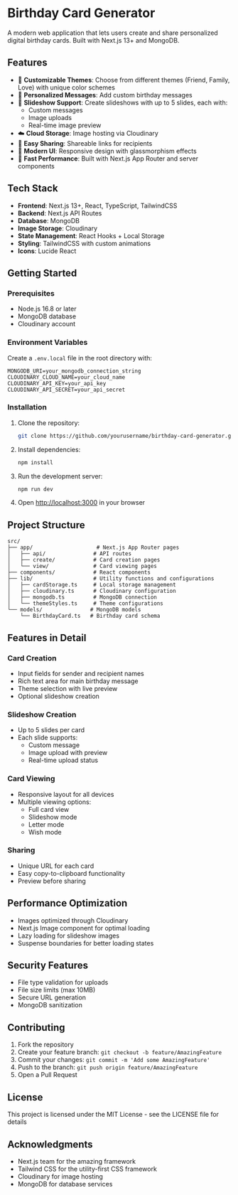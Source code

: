 # Birthday Card Generator

A modern web application that lets users create and share personalized digital birthday cards. Built with Next.js 13+ and MongoDB.

## Features

- 🎨 **Customizable Themes**: Choose from different themes (Friend, Family, Love) with unique color schemes
- 📝 **Personalized Messages**: Add custom birthday messages
- 🎵 **Slideshow Support**: Create slideshows with up to 5 slides, each with:
  - Custom messages
  - Image uploads
  - Real-time image preview
- ☁️ **Cloud Storage**: Image hosting via Cloudinary
- 🔗 **Easy Sharing**: Shareable links for recipients
- 💫 **Modern UI**: Responsive design with glassmorphism effects
- 🚀 **Fast Performance**: Built with Next.js App Router and server components

## Tech Stack

- **Frontend**: Next.js 13+, React, TypeScript, TailwindCSS
- **Backend**: Next.js API Routes
- **Database**: MongoDB
- **Image Storage**: Cloudinary
- **State Management**: React Hooks + Local Storage
- **Styling**: TailwindCSS with custom animations
- **Icons**: Lucide React

## Getting Started

### Prerequisites

- Node.js 16.8 or later
- MongoDB database
- Cloudinary account

### Environment Variables

Create a `.env.local` file in the root directory with:

```env
MONGODB_URI=your_mongodb_connection_string
CLOUDINARY_CLOUD_NAME=your_cloud_name
CLOUDINARY_API_KEY=your_api_key
CLOUDINARY_API_SECRET=your_api_secret
```

### Installation

1. Clone the repository:

   ```bash
   git clone https://github.com/yourusername/birthday-card-generator.git
   ```

2. Install dependencies:

   ```bash
   npm install
   ```

3. Run the development server:

   ```bash
   npm run dev
   ```

4. Open [http://localhost:3000](http://localhost:3000) in your browser

## Project Structure

```
src/
├── app/                    # Next.js App Router pages
│   ├── api/               # API routes
│   ├── create/            # Card creation pages
│   └── view/              # Card viewing pages
├── components/            # React components
├── lib/                   # Utility functions and configurations
│   ├── cardStorage.ts     # Local storage management
│   ├── cloudinary.ts      # Cloudinary configuration
│   ├── mongodb.ts         # MongoDB connection
│   └── themeStyles.ts     # Theme configurations
└── models/               # MongoDB models
    └── BirthdayCard.ts   # Birthday card schema
```

## Features in Detail

### Card Creation

- Input fields for sender and recipient names
- Rich text area for main birthday message
- Theme selection with live preview
- Optional slideshow creation

### Slideshow Creation

- Up to 5 slides per card
- Each slide supports:
  - Custom message
  - Image upload with preview
  - Real-time upload status

### Card Viewing

- Responsive layout for all devices
- Multiple viewing options:
  - Full card view
  - Slideshow mode
  - Letter mode
  - Wish mode

### Sharing

- Unique URL for each card
- Easy copy-to-clipboard functionality
- Preview before sharing

## Performance Optimization

- Images optimized through Cloudinary
- Next.js Image component for optimal loading
- Lazy loading for slideshow images
- Suspense boundaries for better loading states

## Security Features

- File type validation for uploads
- File size limits (max 10MB)
- Secure URL generation
- MongoDB sanitization

## Contributing

1. Fork the repository
2. Create your feature branch: `git checkout -b feature/AmazingFeature`
3. Commit your changes: `git commit -m 'Add some AmazingFeature'`
4. Push to the branch: `git push origin feature/AmazingFeature`
5. Open a Pull Request

## License

This project is licensed under the MIT License - see the LICENSE file for details

## Acknowledgments

- Next.js team for the amazing framework
- Tailwind CSS for the utility-first CSS framework
- Cloudinary for image hosting
- MongoDB for database services
